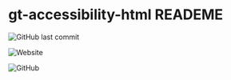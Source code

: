# gt-accessibility-html READEME
![GitHub last commit](https://img.shields.io/github/last-commit/jmh129/gt-accessibility-html)

![Website](https://img.shields.io/website?up_message=Link%20to%20Website&url=https%3A%2F%2Fjmh129.github.io%2Fgt-accessibility-html%2F)

![GitHub](https://img.shields.io/github/license/jmh129/gt-accessibility-html)
